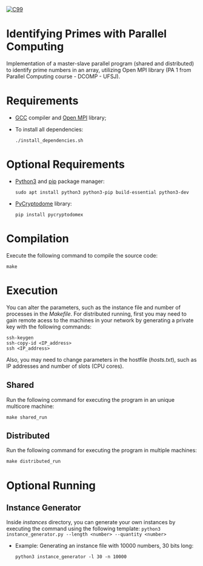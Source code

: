 [![C99](https://img.shields.io/badge/C-00599C?style=for-the-badge&logo=c&logoColor=white)](https://www.open-std.org/jtc1/sc22/wg14/www/docs/n1256.pdf)
# Identifying Primes with Parallel Computing
Implementation of a master-slave parallel program (shared and distributed) to identify prime numbers in an array, utilizing Open MPI library (PA 1 from Parallel Computing course - DCOMP - UFSJ).

# Requirements

- [GCC](https://gcc.gnu.org/onlinedocs/gcc-12.2.0/gcc/) compiler and [Open MPI](https://www.open-mpi.org/doc/) library;

- To install all dependencies:

      ./install_dependencies.sh

# Optional Requirements

- [Python3](https://python.org) and [pip](https://pip.pypa.io/en/stable/installation/) package manager:

      sudo apt install python3 python3-pip build-essential python3-dev

- [PyCryptodome](https://pycryptodome.readthedocs.io/en/latest/src/introduction.html) library:
 
      pip install pycryptodomex

# Compilation

Execute the following command to compile the source code:

    make

# Execution

You can alter the parameters, such as the instance file and number of processes in the _Makefile_. For distributed running, first you may need to gain remote acess to the machines in your network by generating a private key with the following commands:

    ssh-keygen
    ssh-copy-id <IP_address>
    ssh <IP_address>

Also, you may need to change parameters in the hostfile (_hosts.txt_), such as IP addresses and number of slots (CPU cores).

## Shared

Run the following command for executing the program in an unique multicore machine:

    make shared_run

## Distributed

Run the following command for executing the program in multiple machines:

    make distributed_run

# Optional Running

## Instance Generator

Inside _instances_ directory, you can generate your own instances by executing the command using the following template: `python3 instance_generator.py --length <number> --quantity <number>`

- Example: Generating an instance file with 10000 numbers, 30 bits long:

      python3 instance_generator -l 30 -n 10000
